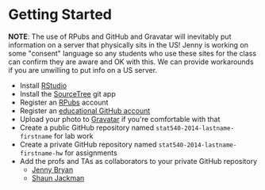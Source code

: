 Getting Started
===============

__NOTE__: The use of RPubs and GitHub and Gravatar will inevitably put information on a server that physically sits in the US! Jenny is working on some "consent" language so any students who use these sites for the class can confirm they are aware and OK with this. We can provide workarounds if you are unwilling to put info on a US server.

- Install [RStudio](http://www.rstudio.com)
- Install the [SourceTree](http://www.sourcetreeapp.com) git app
- Register an [RPubs](http://rpubs.com) account
- Register an [educational GitHub account](http://GitHub.com/edu)
- Upload your photo to [Gravatar](http://gravatar.com) if you're comfortable with that
- Create a public GitHub repository named `stat540-2014-lastname-firstname` for lab work
- Create a private GitHub repository named `stat540-2014-lastname-firstname-hw` for assignments
- Add the profs and TAs as collaborators to your private GitHub repository
  - [Jenny Bryan](https://github.com/jennybc)
  - [Shaun Jackman](https://github.com/sjackman)
